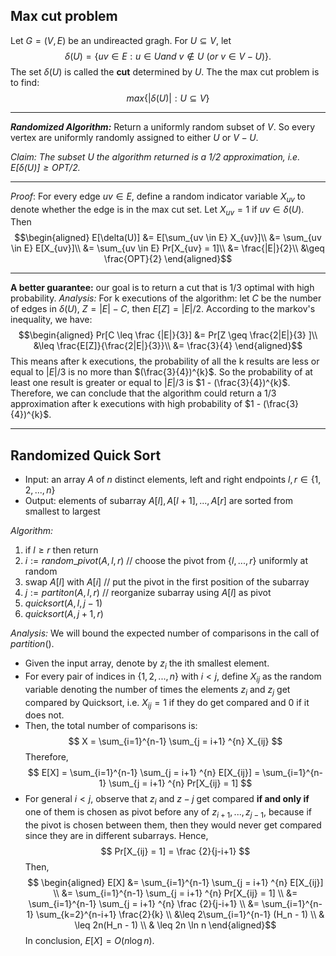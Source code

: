 ## Max cut problem
Let $G = (V, E)$ be an undireacted gragh. For $U \subseteq V$, let
$$
\delta (U) = \{ uv \in E: u \in U and\ v \notin U \ (or\ v \in V-U)\}.
$$
The set $\delta (U)$ is called the **cut** determined by $U$. The the max cut problem is to find:
$$
max \{ |\delta(U)|: U \subseteq V\}
$$
***
***Randomized Algorithm:*** Return a uniformly random subset of $V$. So every vertex are uniformly randomly assigned to either $U$ or $V - U$.

*Claim: The subset U  the algorithm returned is a 1/2 approximation, i.e. $E[\delta (U)] \geq OPT/2$.*

***
*Proof*: For every edge $uv \in E$, define a random indicator variable $X_{uv}$ to denote whether the edge is in the max cut set. Let $X_{uv} = 1$ if $uv \in \delta(U)$. Then
$$\begin{aligned}
E[\delta(U)] &= E[\sum_{uv \in E} X_{uv}]\\
&= \sum_{uv \in E} E[X_{uv}]\\
&= \sum_{uv \in E} Pr[X_{uv} = 1]\\
&= \frac{|E|}{2}\\
&\geq \frac{OPT}{2}
\end{aligned}$$
***
**A better guarantee:** our goal is to return a cut that is 1/3 optimal with high probability.
*Analysis:*
For k executions of the algorithm: let $C$ be the number of edges in $\delta(U)$, $Z = |E| - C$, then $E[Z] = |E| / 2$. According to the markov's inequality, we have:
$$\begin{aligned}
Pr[C \leq \frac {|E|}{3}] &= Pr[Z \geq \frac{2|E|}{3} ]\\
&\leq \frac{E[Z]}{\frac{2|E|}{3}}\\ 
&= \frac{3}{4}
\end{aligned}$$
This means after k executions, the probability of all the k results are less or equal to $|E|/3$ is no more than $(\frac{3}{4})^{k}$. So the probability of at least one result is greater or equal to $|E|/3$ is $1 - (\frac{3}{4})^{k}$. Therefore, we can conclude that the algorithm could return a $1/3$ approximation after k executions with high probability of $1 - (\frac{3}{4})^{k}$.
***
## Randomized Quick Sort

- Input: an array $A$ of $n$ distinct elements, left and right endpoints $l, r \in \{ 1,2,...,n\}$
- Output: elements of subarray $A[l], A[l+1],...,A[r]$ are sorted from smallest to largest

*Algorithm:*
1. if $l \geq r$ then return
2. $i := random\_pivot(A, l, r)$ // choose the pivot from $\{ l,...,r\}$ uniformly at random
3. swap $A[l]$ with $A[i]$ // put the pivot in the first position of the subarray
4. $j := partiton(A, l, r)$ // reorganize subarray using $A[l]$ as pivot
5. $quicksort(A, l, j-1)$
6. $quicksort(A, j+1, r)$

*Analysis:*
We will bound the expected number of comparisons in the call of $partition()$.
- Given the input array, denote by $z_i$ the ith smallest element.
- For every pair of indices in $\{ 1,2,...,n\}$ with $i < j$, define $X_{ij}$ as the random variable denoting the number of times the elements $z_i$ and $z_j$ get compared by Quicksort, i.e. $X_{ij} = 1$ if they do get compared and $0$ if it does not.
- Then, the total number of comparisons is:
$$
X = \sum_{i=1}^{n-1} \sum_{j = i+1} ^{n} X_{ij}
$$
Therefore,
$$
E[X] = \sum_{i=1}^{n-1} \sum_{j = i+1} ^{n} E[X_{ij}] = \sum_{i=1}^{n-1} \sum_{j = i+1} ^{n} Pr[X_{ij} = 1]
$$
- For general $i < j$, observe that $z_i$ and $z-j$ get compared **if and only if** one of them is chosen as pivot before any of $z_{i+1}, ..., z_{j-1}$, because if the pivot is chosen between them, then they would never get compared since they are in different subarrays. Hence,
$$
Pr[X_{ij} = 1] = \frac {2}{j-i+1}
$$
Then,
$$ \begin{aligned}
E[X] &= \sum_{i=1}^{n-1} \sum_{j = i+1} ^{n} E[X_{ij}] \\
&= \sum_{i=1}^{n-1} \sum_{j = i+1} ^{n} Pr[X_{ij} = 1] \\
&= \sum_{i=1}^{n-1} \sum_{j = i+1} ^{n} \frac {2}{j-i+1} \\
&= \sum_{i=1}^{n-1} \sum_{k=2}^{n-i+1} \frac{2}{k} \\
&\leq 2\sum_{i=1}^{n-1} (H_n - 1) \\
& \leq 2n(H_n - 1) \\
& \leq 2n \ln n
\end{aligned}$$
In conclusion, $E[X] = O(n \log n)$.